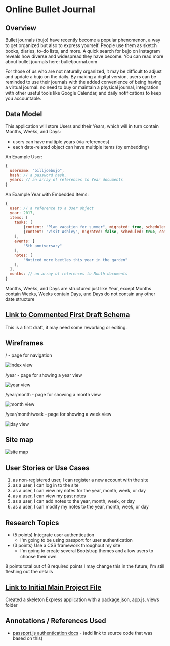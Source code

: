 # Online Bullet Journal 

## Overview

Bullet journals (bujo) have recently become a popular phenomenon, a way to get organized but also to express yourself. People use them as sketch books, diaries, to-do lists, and more. A quick search for bujo on Instagram reveals how diverse and widespread they have become. You can read more about bullet journals here: bulletjournal.com

For those of us who are not naturally organized, it may be difficult to adjust and update a bujo on the daily. By making a digital version, users can be reminded to use their journals with the added convenience of being having a virtual journal: no need to buy or maintain a physical journal, integration with other useful tools like Google Calendar, and daily notifications to keep you accountable.

## Data Model

This application will store Users and their Years, which will in turn contain Months, Weeks, and Days: 

* users can have multiple years (via references)
* each date-related object can have multiple items (by embedding)

An Example User:

```javascript
{
  username: "billjoebujo",
  hash: // a password hash,
  years: // an array of references to Year documents
}
```

An Example Year with Embedded Items:

```javascript
{
  user: // a reference to a User object
  year: 2017,
  items: [
    tasks: [
        {content: "Plan vacation for summer", migrated: true, scheduled: false, completed: false}
        {content: "Visit Ashley", migrated: false, scheduled: true, completed: true}
    ],
    events: [
        "5th anniversary"
    ], 
    notes: [
        "Noticed more beetles this year in the garden"
    ],
  ],
  months: // an array of references to Month documents
}
```
Months, Weeks, and Days are structured just like Year, except Months contain Weeks, Weeks contain Days, and Days do not contain any other date structure

## [Link to Commented First Draft Schema](./src/db.js) 

This is a first draft, it may need some reworking or editing.

## Wireframes

/ - page for navigation

![index view](documentation/index.png)

/year - page for showing a year view

![year view](documentation/year.png)

/year/month - page for showing a month view

![month view](documentation/year-month.png)

/year/month/week - page for showing a week view

![day view](documentation/year-month-day.png)

## Site map

![site map](documentation/site_map.jpg)

## User Stories or Use Cases

1. as non-registered user, I can register a new account with the site
2. as a user, I can log in to the site
3. as a user, I can view my notes for the year, month, week, or day
4. as a user, I can view my past notes
5. as a user, I can add notes to the year, month, week, or day
6. as a user, I can modify my notes to the year, month, week, or day

## Research Topics

* (5 points) Integrate user authentication
    * I'm going to be using passport for user authentication
* (3 points) Use a CSS framework throughout my site
    * I'm going to create several Bootstrap themes and allow users to choose their own

8 points total out of 8 required points
I may change this in the future; I'm still fleshing out the details

## [Link to Initial Main Project File](app.js) 

Created a skeleton Express application with a package.json, app.js, views folder

## Annotations / References Used

* [passport.js authentication docs](http://passportjs.org/docs) - (add link to source code that was based on this)
